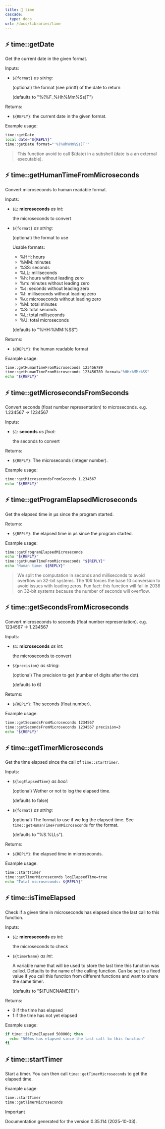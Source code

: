 ```yaml
---
title: 📂 time
cascade:
  type: docs
url: /docs/libraries/time
---
```


## ⚡ time::getDate

Get the current date in the given format.

Inputs:

- `${format}` _as string_:

  (optional) the format (see printf) of the date to return

  (defaults to "%(%F_%Hh%Mm%Ss)T")

Returns:

- `${REPLY}`: the current date in the given format.

Example usage:

```bash
time::getDate
local date="${REPLY}"
time::getDate format="'%(%Hh%Mm%Ss)T'"
```

> This function avoid to call $(date) in a subshell (date is a an external executable).

## ⚡ time::getHumanTimeFromMicroseconds

Convert microseconds to human readable format.

Inputs:

- `$1`: **microseconds** _as int_:

  the microseconds to convert

- `${format}` _as string_:

  (optional) the format to use

  Usable formats:
  - %HH: hours
  - %MM: minutes
  - %SS: seconds
  - %LL: milliseconds
  - %h: hours without leading zero
  - %m: minutes without leading zero
  - %s: seconds without leading zero
  - %l: milliseconds without leading zero
  - %u: microseconds without leading zero
  - %M: total minutes
  - %S: total seconds
  - %L: total milliseconds
  - %U: total microseconds


  (defaults to "%HH:%MM:%SS")

Returns:

- `${REPLY}`: the human readable format

Example usage:

```bash
time::getHumanTimeFromMicroseconds 123456789
time::getHumanTimeFromMicroseconds 123456789 format="%HH:%MM:%SS"
echo "${REPLY}"
```

## ⚡ time::getMicrosecondsFromSeconds

Convert seconds (float number representation) to microseconds.
e.g. 1.234567 → 1234567

Inputs:

- `$1`: **seconds** _as float_:

  the seconds to convert

Returns:

- `${REPLY}`: The microseconds (integer number).

Example usage:

```bash
time::getMicrosecondsFromSeconds 1.234567
echo "${REPLY}"
```

## ⚡ time::getProgramElapsedMicroseconds

Get the elapsed time in µs since the program started.

Returns:

- `${REPLY}`: the elapsed time in µs since the program started.

Example usage:

```bash
time::getProgramElapsedMicroseconds
echo "${REPLY}"
time::getHumanTimeFromMicroseconds "${REPLY}"
echo "Human time: ${REPLY}"
```

> We split the computation in seconds and milliseconds to avoid overflow on 32-bit systems.
> The 10# forces the base 10 conversion to avoid issues with leading zeros.
> Fun fact: this function will fail in 2038 on 32-bit systems because the number of seconds will overflow.

## ⚡ time::getSecondsFromMicroseconds

Convert microseconds to seconds (float number representation).
e.g. 1234567 → 1.234567

Inputs:

- `$1`: **microseconds** _as int_:

  the microseconds to convert

- `${precision}` _as string_:

  (optional) The precision to get (number of digits after the dot).

  (defaults to 6)

Returns:

- `${REPLY}`: The seconds (float number).

Example usage:

```bash
time::getSecondsFromMicroseconds 1234567
time::getSecondsFromMicroseconds 1234567 precision=3
echo "${REPLY}"
```

## ⚡ time::getTimerMicroseconds

Get the time elapsed since the call of `time::startTimer`.

Inputs:

- `${logElapsedTime}` _as bool_:

  (optional) Wether or not to log the elapsed time.

  (defaults to false)

- `${format}` _as string_:

  (optional) The format to use if we log the elapsed time.
  See `time::getHumanTimeFromMicroseconds` for the format.

  (defaults to "%S.%LLs").

Returns:

- `${REPLY}`: the elapsed time in microseconds.

Example usage:

```bash
time::startTimer
time::getTimerMicroseconds logElapsedTime=true
echo "Total microseconds: ${REPLY}"
```

## ⚡ time::isTimeElapsed

Check if a given time in microseconds has elapsed since the last call
to this function.

Inputs:

- `$1`: **microseconds** _as int_:

  the microseconds to check

- `${timerName}` _as int_:

  A variable name that will be used to store the last time this function was called.
  Defaults to the name of the calling function.
  Can be set to a fixed value if you call this function from different functions
  and want to share the same timer.

  (defaults to "${FUNCNAME[1]}")

Returns:

- 0 if the time has elapsed
- 1 if the time has not yet elapsed

Example usage:

```bash
if time::isTimeElapsed 500000; then
  echo "500ms has elapsed since the last call to this function"
fi
```

## ⚡ time::startTimer

Start a timer. You can then call `time::getTimerMicroseconds` to get the elapsed time.

Example usage:

```bash
time::startTimer
time::getTimerMicroseconds
```

> [!IMPORTANT]
> Documentation generated for the version 0.35.114 (2025-10-03).
